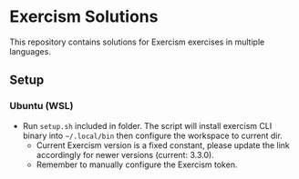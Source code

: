 # Exercism Solutions

This repository contains solutions for Exercism exercises in multiple languages.

## Setup

### Ubuntu (WSL)

- Run `setup.sh` included in folder. The script will install exercism CLI binary into `~/.local/bin` then configure the workspace to current dir.
  - Current Exercism version is a fixed constant, please update the link accordingly for newer versions (current: 3.3.0).
  - Remember to manually configure the Exercism token.
